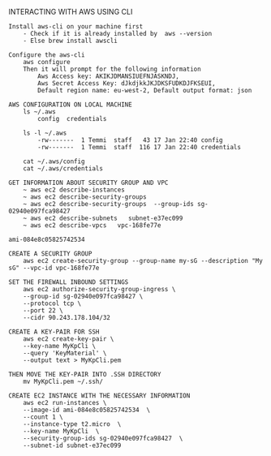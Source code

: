 INTERACTING WITH AWS USING CLI

    Install aws-cli on your machine first
        - Check if it is already installed by  aws --version
        - Else brew install awscli

    Configure the aws-cli
        aws configure
        Then it will prompt for the following information
            Aws Access key: AKIKJDMANSIUEFNJASKNDJ, 
            Aws Secret Access Key: dJkdjkkJKJDKSFUDKDJFKSEUI,
            Default region name: eu-west-2, Default output format: json

    AWS CONFIGURATION ON LOCAL MACHINE
        ls ~/.aws
            config  credentials

        ls -l ~/.aws
            -rw-------  1 Temmi  staff   43 17 Jan 22:40 config
            -rw-------  1 Temmi  staff  116 17 Jan 22:40 credentials

        cat ~/.aws/config
        cat ~/.aws/credentials

    GET INFORMATION ABOUT SECURITY GROUP AND VPC
        ~ aws ec2 describe-instances
        ~ aws ec2 describe-security-groups 
        ~ aws ec2 describe-security-groups  --group-ids sg-02940e097fca98427
        ~ aws ec2 describe-subnets   subnet-e37ec099
        ~ aws ec2 describe-vpcs   vpc-168fe77e

    ami-084e8c05825742534

    CREATE A SECURITY GROUP
        aws ec2 create-security-group --group-name my-sG --description "My sG" --vpc-id vpc-168fe77e

    SET THE FIREWALL INBOUND SETTINGS
        aws ec2 authorize-security-group-ingress \
        --group-id sg-02940e097fca98427 \
        --protocol tcp \
        --port 22 \
        --cidr 90.243.178.104/32

    CREATE A KEY-PAIR FOR SSH
        aws ec2 create-key-pair \
        --key-name MyKpCli \
        --query 'KeyMaterial' \
        --output text > MyKpCli.pem

    THEN MOVE THE KEY-PAIR INTO .SSH DIRECTORY
        mv MyKpCli.pem ~/.ssh/

    CREATE EC2 INSTANCE WITH THE NECESSARY INFORMATION
        aws ec2 run-instances \
        --image-id ami-084e8c05825742534  \
        --count 1 \
        --instance-type t2.micro  \
        --key-name MyKpCli  \
        --security-group-ids sg-02940e097fca98427  \
        --subnet-id subnet-e37ec099 